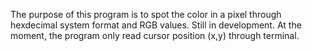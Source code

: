 The purpose of this program is to spot the color in a pixel through hexdecimal system format and RGB values. Still in development.
At the moment, the program only read cursor position (x,y) through terminal.
